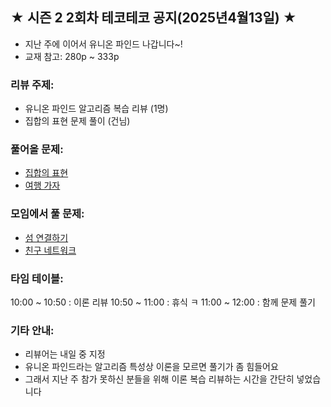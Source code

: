 ## ★ 시즌 2 2회차 테코테코 공지(2025년4월13일) ★
- 지난 주에 이어서 유니온 파인드 나갑니다~!
- 교재 참고: 280p ~ 333p

### 리뷰 주제:
- 유니온 파인드 알고리즘 복습 리뷰 (1명)
- 집합의 표현 문제 풀이 (건님)


### 풀어올 문제:
- [집합의 표현](https://www.acmicpc.net/problem/1717)
- [여행 가자](https://www.acmicpc.net/problem/1976)


### 모임에서 풀 문제:
- [섬 연결하기](https://school.programmers.co.kr/learn/courses/30/lessons/42861)
- [친구 네트워크](https://www.acmicpc.net/problem/4195)


### 타임 테이블:
10:00 ~ 10:50 : 이론 리뷰
10:50 ~ 11:00 : 휴식 ㅋ
11:00 ~ 12:00 : 함께 문제 풀기


### 기타 안내:
- 리뷰어는 내일 중 지정
- 유니온 파인드라는 알고리즘 특성상 이론을 모르면 풀기가 좀 힘들어요
- 그래서 지난 주 참가 못하신 분들을 위해 이론 복습 리뷰하는 시간을 간단히 넣었습니다
